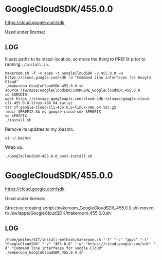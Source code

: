 GoogleCloudSDK/455.0.0
========================

<https://cloud.google.com/sdk>

Used under license:

LOG
---


It sets paths to its install location, so move the thing to PREFIX prior to running `./install.sh`.

    makeroom.sh -f -c apps -t GoogleCloudSDK -v 455.0.0 -w https://cloud.google.com/sdk -d "Command line interfaces for Google Cloud"
    ./makeroom_GoogleCloudSDK_455.0.0.sh 
    source /sw/apps/GoogleCloudSDK/SOURCEME_GoogleCloudSDK_455.0.0
    cd $SRCDIR
    wget https://storage.googleapis.com/cloud-sdk-release/google-cloud-cli-455.0.0-linux-x86_64.tar.gz
    tar xf google-cloud-cli-455.0.0-linux-x86_64.tar.gz 
    rmdir $PREFIX && mv google-cloud-sdk $PREFIX
    cd $PREFIX
    ./install.sh 

Remove its updates to my .bashrc.

    vi ~/.bashrc

Wrap up.

    ./GoogleCloudSDK-455.0.0_post-install.sh
GoogleCloudSDK/455.0.0
========================

<https://cloud.google.com/sdk>

Used under license:



Structure creating script (makeroom_GoogleCloudSDK_455.0.0.sh) moved to /sw/apps/GoogleCloudSDK/makeroom_455.0.0.sh

LOG
---

    /home/pmitev/GIT/install-methods/makeroom.sh "-f" "-c" "apps" "-t" "GoogleCloudSDK" "-v" "455.0.0" "-w" "https://cloud.google.com/sdk" "-d" "Command line interfaces for Google Cloud"
    ./makeroom_GoogleCloudSDK_455.0.0.sh
